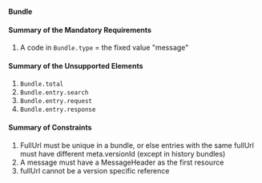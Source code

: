**Bundle**

#### Summary of the Mandatory Requirements
1.  A  code  in `Bundle.type`  = the fixed value  "message"

#### Summary of the Unsupported Elements
1. `Bundle.total`
1. `Bundle.entry.search`
1. `Bundle.entry.request`
1. `Bundle.entry.response`

#### Summary of Constraints
1. FullUrl must be unique in a bundle, or else entries with the same fullUrl must have different meta.versionId (except in history bundles)
1. A message must have a MessageHeader as the first resource
1. fullUrl cannot be a version specific reference
